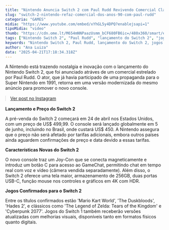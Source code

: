 ```yaml
---
title: "Nintendo Anuncia Switch 2 com Paul Rudd Revivendo Comercial Clássico"
slug: "switch-2-nintendo-refaz-comercial-dos-anos-90-com-paul-rudd"
categoria: "GAMES"
midia: "https://www.youtube.com/embed/xYhGL5y4DPQ?enablejsapi=1"
tipoMidia: "video"
thumb: "https://cdn.ome.lt/M654mNNPaazUsmm_bCF680FB6ic=/480x360/smart/extras/conteudos/omelete_THUMB_-_2025-04-21T134543.101.png"
tags: ["Nintendo Switch 2", "Paul Rudd", "lançamento do Switch 2", "jogos do Switch 2", "comercial do Nintendo"]
keywords: "Nintendo Switch 2, Paul Rudd, lançamento do Switch 2, jogos do Switch 2, comercial do Nintendo"
author: "Ana Luiza"
data: "2025-04-21T17:18:34.318Z"
---
```


A Nintendo está trazendo nostalgia e inovação com o lançamento do Nintendo Switch 2, que foi anunciado atráves de um comercial estrelado por Paul Rudd. O ator, que já havia participado de uma propaganda para o Super Nintendo em 1991, retorna em uma versão modernizada do mesmo anúncio para promover o novo console.

<blockquote class="instagram-media" data-instgrm-permalink="https://www.instagram.com/reel/DIpVOJnpFMQ/" data-instgrm-version="14" style="width:100%; max-width:540px; margin:1rem auto;"><a href="https://www.instagram.com/reel/DIpVOJnpFMQ/">Ver post no Instagram</a></blockquote>

**Lançamento e Preço do Switch 2**

A pré-venda do Switch 2 começará em 24 de abril nos Estados Unidos, com um preço de US$ 499,99. O console será lançado globalmente em 5 de junho, incluindo no Brasil, onde custará US$ 450. A Nintendo assegura que o preço não será afetado por tarifas adicionais, embora outros países ainda aguardem confirmações de preço e data devido a essas tarifas.

**Características Novas do Switch 2**

O novo console traz um Joy-Con que se conecta magneticamente e introduz um botão C para acesso ao GameChat, permitindo chat em tempo real com voz e vídeo (câmera vendida separadamente). Além disso, o Switch 2 oferece uma tela maior, armazenamento de 256GB, duas portas USB-C, função mouse nos controles e gráficos em 4K com HDR.

**Jogos Confirmados para o Switch 2**

Entre os títulos confirmados estão 'Mario Kart World', 'The Duskbloods', 'Hades 2', e clássicos como 'The Legend of Zelda: Tears of the Kingdom' e 'Cyberpunk 2077'. Jogos do Switch 1 também receberão versões atualizadas com melhorias visuais, disponíveis tanto em formatos físicos quanto digitais.